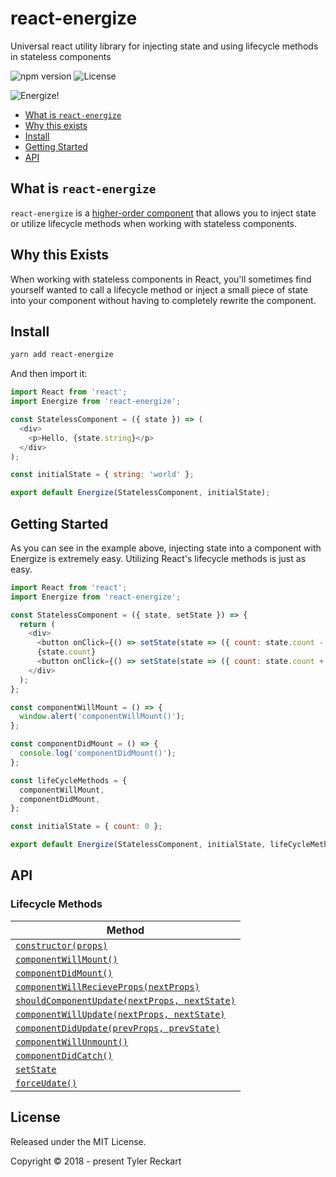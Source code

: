 # react-energize
Universal react utility library for injecting state and using lifecycle methods in stateless components

![npm version](https://badge.fury.io/js/react-energize.svg) ![License](https://camo.githubusercontent.com/b4ffb1cf6bd5c0dcc6ec71502aac345d6c0b6928/68747470733a2f2f696d672e736869656c64732e696f2f6e706d2f6c2f7572716c2e737667)

![Energize!](https://media.giphy.com/media/QhcPmeqippizS/giphy.gif)

- [What is `react-energize`](#what-is-energize)
- [Why this exists](#why-this-exists)
- [Install](#install)
- [Getting Started](#getting-started)
- [API](#api)

## What is `react-energize`
`react-energize` is a [higher-order component](https://reactjs.org/docs/higher-order-components.html) that allows you to inject state or utilize lifecycle methods when working with stateless components.

## Why this Exists
When working with stateless components in React, you'll sometimes find yourself wanted to call a lifecycle method or inject a small piece of state into your component without having to completely rewrite the component.

## Install
```sh
yarn add react-energize
```

And then import it:
```js
import React from 'react';
import Energize from 'react-energize';

const StatelessComponent = ({ state }) => (
  <div>
    <p>Hello, {state.string}</p>
  </div>
);

const initialState = { string: 'world' };

export default Energize(StatelessComponent, initialState);
```

## Getting Started
As you can see in the example above, injecting state into a component with Energize is extremely easy. Utilizing React's lifecycle methods is just as easy.

```js
import React from 'react';
import Energize from 'react-energize';

const StatelessComponent = ({ state, setState }) => {
  return (
    <div>
      <button onClick={() => setState(state => ({ count: state.count - 1 }))}>-</button>
      {state.count}
      <button onClick={() => setState(state => ({ count: state.count + 1 }))}>+</button>
    </div>
  );
};

const componentWillMount = () => {
  window.alert('componentWillMount()');
};

const componentDidMount = () => {
  console.log('componentDidMount()');
};

const lifeCycleMethods = {
  componentWillMount,
  componentDidMount,
};

const initialState = { count: 0 };

export default Energize(StatelessComponent, initialState, lifeCycleMethods);
```

## API

### Lifecycle Methods

| Method |
| ---------------- |
| [`constructor(props)`](https://reactjs.org/docs/react-component.html#constructor) |
| [`componentWillMount()`](https://reactjs.org/docs/react-component.html#componentwillmount) |
| [`componentDidMount()`](https://reactjs.org/docs/react-component.html#componentdidmount) |
| [`componentWillRecieveProps(nextProps)`](https://reactjs.org/docs/react-component.html#componentwillreceiveprops) |
| [`shouldComponentUpdate(nextProps, nextState)`](https://reactjs.org/docs/react-component.html#shouldcomponentupdate) |
| [`componentWillUpdate(nextProps, nextState)`](https://reactjs.org/docs/react-component.html#componentwillupdate) |
| [`componentDidUpdate(prevProps, prevState)`](https://reactjs.org/docs/react-component.html#componentdidupdate) |
| [`componentWillUnmount()`](https://reactjs.org/docs/react-component.html#componentwillunmount) |
| [`componentDidCatch()`](https://reactjs.org/docs/react-component.html#componentdidcatch) |
| [`setState`](https://reactjs.org/docs/react-component.html#setstate) |
| [`forceUdate()`](https://reactjs.org/docs/react-component.html#forceupdate) |

## License
Released under the MIT License.

Copyright &copy; 2018 - present Tyler Reckart
